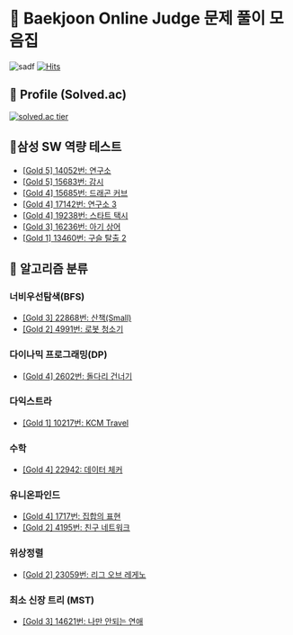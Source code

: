 # :book: Baekjoon Online Judge 문제 풀이 모음집
![sadf](https://img.shields.io/github/languages/top/blucky8649/Baekjoon_Online_Judge)
[![Hits](https://hits.seeyoufarm.com/api/count/incr/badge.svg?url=https://github.com/blucky8649/Baekjoon_Online_Judge&count_bg=%23FF6565&title_bg=%23555555&icon=&icon_color=%23000000&title=hits&edge_flat=false)](https://hits.seeyoufarm.com)
## :boy: Profile (Solved.ac)
[![solved.ac tier](http://mazassumnida.wtf/api/generate_badge?boj=blucky8649)](https://solved.ac/blucky8649)
## 📓삼성 SW 역량 테스트
* [[Gold 5] 14052번: 연구소](https://github.com/blucky8649/Baekjoon_Online_Judge/tree/master/src/main/kotlin/%EC%82%BC%EC%84%B1SW%EC%97%AD%EB%9F%89%ED%85%8C%EC%8A%A4%ED%8A%B8/14052%EB%B2%88_%EC%97%B0%EA%B5%AC%EC%86%8C)
* [[Gold 5] 15683번: 감시](https://github.com/blucky8649/Baekjoon_Online_Judge/tree/master/src/main/kotlin/%EC%82%BC%EC%84%B1SW%EC%97%AD%EB%9F%89%ED%85%8C%EC%8A%A4%ED%8A%B8/15683%EB%B2%88_%EA%B0%90%EC%8B%9C)
* [[Gold 4] 15685번: 드래곤 커브](https://github.com/blucky8649/Baekjoon_Online_Judge/tree/master/src/main/kotlin/%EC%82%BC%EC%84%B1SW%EC%97%AD%EB%9F%89%ED%85%8C%EC%8A%A4%ED%8A%B8/15685%EB%B2%88_%EB%93%9C%EB%9E%98%EA%B3%A4_%EC%BB%A4%EB%B8%8C)
* [[Gold 4] 17142번: 연구소 3](https://github.com/blucky8649/Baekjoon_Online_Judge/tree/master/src/main/kotlin/%EC%82%BC%EC%84%B1SW%EC%97%AD%EB%9F%89%ED%85%8C%EC%8A%A4%ED%8A%B8/17142%EB%B2%88_%EC%97%B0%EA%B5%AC%EC%86%8C3)
* [[Gold 4] 19238번: 스타트 택시](https://github.com/blucky8649/Baekjoon_Online_Judge/tree/master/src/main/kotlin/%EC%82%BC%EC%84%B1SW%EC%97%AD%EB%9F%89%ED%85%8C%EC%8A%A4%ED%8A%B8/19238%EB%B2%88_%EC%8A%A4%ED%83%80%ED%8A%B8%ED%83%9D%EC%8B%9C)
* [[Gold 3] 16236번: 아기 상어](https://github.com/blucky8649/Baekjoon_Online_Judge/tree/master/src/main/kotlin/%EC%82%BC%EC%84%B1SW%EC%97%AD%EB%9F%89%ED%85%8C%EC%8A%A4%ED%8A%B8/16236%EB%B2%88_%EC%95%84%EA%B8%B0%EC%83%81%EC%96%B4)
* [[Gold 1] 13460번: 구슬 탈출 2](https://github.com/blucky8649/Baekjoon_Online_Judge/tree/master/src/main/kotlin/%EC%82%BC%EC%84%B1SW%EC%97%AD%EB%9F%89%ED%85%8C%EC%8A%A4%ED%8A%B8/13460%EB%B2%88_%EA%B5%AC%EC%8A%AC%ED%83%88%EC%B6%9C2)
## :pencil: 알고리즘 분류
### 너비우선탐색(BFS)
* [[Gold 3] 22868번: 산책(Small)](https://github.com/blucky8649/Baekjoon_Online_Judge/tree/master/src/main/kotlin/%EB%84%88%EB%B9%84%EC%9A%B0%EC%84%A0%ED%83%90%EC%83%89(BFS)/22868%EB%B2%88_%EC%82%B0%EC%B1%85(Small))
* [[Gold 2] 4991번: 로봇 청소기](https://github.com/blucky8649/Baekjoon_Online_Judge/tree/master/src/main/kotlin/%EB%84%88%EB%B9%84%EC%9A%B0%EC%84%A0%ED%83%90%EC%83%89(BFS)/4991%EB%B2%88_%EB%A1%9C%EB%B4%87%EC%B2%AD%EC%86%8C%EA%B8%B0)
### 다이나믹 프로그래밍(DP)
* [[Gold 4] 2602번: 돌다리 건너기](https://github.com/blucky8649/Baekjoon_Online_Judge/tree/master/src/main/kotlin/%EB%8B%A4%EC%9D%B4%EB%82%98%EB%AF%B9%ED%94%84%EB%A1%9C%EA%B7%B8%EB%9E%98%EB%B0%8D(DP)/2602%EB%B2%88_%EB%8F%8C%EB%8B%A4%EB%A6%AC_%EA%B1%B4%EB%84%88%EA%B8%B0)
### 다익스트라
* [[Gold 1] 10217번: KCM Travel](https://github.com/blucky8649/Baekjoon_Online_Judge/tree/master/src/main/kotlin/%EB%8B%A4%EC%9D%B5%EC%8A%A4%ED%8A%B8%EB%9D%BC/10217%EB%B2%88_KCM%20Travel)
### 수학
* [[Gold 4] 22942: 데이터 체커](https://github.com/blucky8649/Baekjoon_Online_Judge/tree/master/src/main/kotlin/%EC%88%98%ED%95%99/22942%EB%B2%88_%EB%8D%B0%EC%9D%B4%ED%84%B0_%EC%B2%B4%EC%BB%A4)

### 유니온파인드
* [[Gold 4] 1717번: 집합의 표현](https://github.com/blucky8649/Baekjoon_Online_Judge/tree/master/src/main/kotlin/%EC%9C%A0%EB%8B%88%EC%98%A8%ED%8C%8C%EC%9D%B8%EB%93%9C/1717%EB%B2%88_%EC%A7%91%ED%95%A9%EC%9D%98_%ED%91%9C%ED%98%84)
* [[Gold 2] 4195번: 친구 네트워크](https://github.com/blucky8649/Baekjoon_Online_Judge/tree/master/src/main/kotlin/%EC%9C%A0%EB%8B%88%EC%98%A8%ED%8C%8C%EC%9D%B8%EB%93%9C/4195%EB%B2%88_%EC%B9%9C%EA%B5%AC_%EB%84%A4%ED%8A%B8%EC%9B%8C%ED%81%AC)

### 위상정렬
* [[Gold 2] 23059번: 리그 오브 레게노](https://github.com/blucky8649/Baekjoon_Online_Judge/tree/master/src/main/kotlin/%EC%9C%84%EC%83%81%EC%A0%95%EB%A0%AC/23059%EB%B2%88_%EB%A6%AC%EA%B7%B8%EC%98%A4%EB%B8%8C%EB%A0%88%EA%B2%8C%EB%85%B8)

### 최소 신장 트리 (MST)
* [[Gold 3] 14621번: 나만 안되는 연애](https://github.com/blucky8649/Baekjoon_Online_Judge/tree/master/src/main/kotlin/%EC%B5%9C%EC%86%8C%EC%8A%A4%ED%8C%A8%EB%8B%9D%ED%8A%B8%EB%A6%AC/14621%EB%B2%88_%EB%82%98%EB%A7%8C_%EC%95%88%EB%90%98%EB%8A%94_%EC%97%B0%EC%95%A0)

